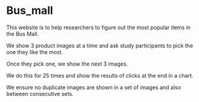 # Bus_mall

This website is to help researchers to figure out the most popular items in the Bus Mall.

We show 3 product images at a time and ask study participants to pick the one they like the most.

Once they pick one, we show the next 3 images.

We do this for 25 times and show the results of clicks at the end in a chart.

We ensure no duplicate images are shown in a set of images and also between consecutive sets.
